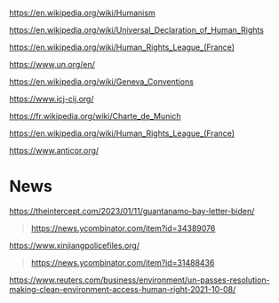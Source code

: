 https://en.wikipedia.org/wiki/Humanism

https://en.wikipedia.org/wiki/Universal_Declaration_of_Human_Rights

https://en.wikipedia.org/wiki/Human_Rights_League_(France)

https://www.un.org/en/

https://en.wikipedia.org/wiki/Geneva_Conventions

https://www.icj-cij.org/

https://fr.wikipedia.org/wiki/Charte_de_Munich

https://en.wikipedia.org/wiki/Human_Rights_League_(France)

https://www.anticor.org/

# News
https://theintercept.com/2023/01/11/guantanamo-bay-letter-biden/
> https://news.ycombinator.com/item?id=34389076

https://www.xinjiangpolicefiles.org/
> https://news.ycombinator.com/item?id=31488436

https://www.reuters.com/business/environment/un-passes-resolution-making-clean-environment-access-human-right-2021-10-08/